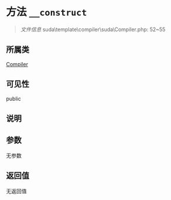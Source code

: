 # 方法 `__construct`

> *文件信息* suda\template\compiler\suda\Compiler.php: 52~55

## 所属类 

[Compiler](../Compiler.md)

## 可见性

 public 

## 说明



## 参数


无参数


## 返回值

无返回值
